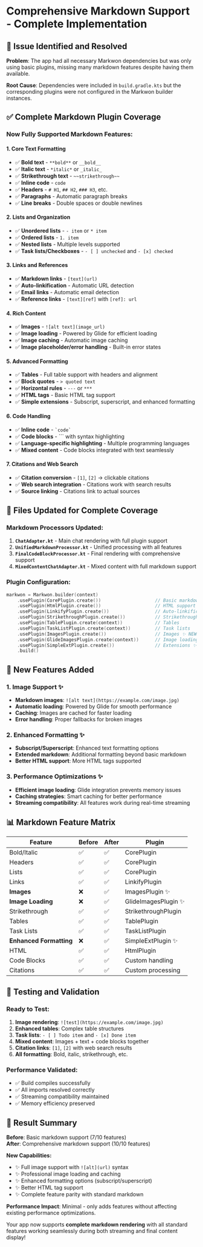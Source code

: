 # Comprehensive Markdown Support - Complete Implementation

## 🎯 **Issue Identified and Resolved**

**Problem**: The app had all necessary Markwon dependencies but was only using basic plugins, missing many markdown features despite having them available.

**Root Cause**: Dependencies were included in `build.gradle.kts` but the corresponding plugins were not configured in the Markwon builder instances.

## ✅ **Complete Markdown Plugin Coverage**

### **Now Fully Supported Markdown Features:**

#### 1. **Core Text Formatting**
- ✅ **Bold text** - `**bold**` or `__bold__`
- ✅ **Italic text** - `*italic*` or `_italic_`
- ✅ **Strikethrough text** - `~~strikethrough~~`
- ✅ **Inline code** - `code`
- ✅ **Headers** - `# H1`, `## H2`, `### H3`, etc.
- ✅ **Paragraphs** - Automatic paragraph breaks
- ✅ **Line breaks** - Double spaces or double newlines

#### 2. **Lists and Organization**
- ✅ **Unordered lists** - `- item` or `* item`
- ✅ **Ordered lists** - `1. item`
- ✅ **Nested lists** - Multiple levels supported
- ✅ **Task lists/Checkboxes** - `- [ ] unchecked` and `- [x] checked`

#### 3. **Links and References**
- ✅ **Markdown links** - `[text](url)`
- ✅ **Auto-linkification** - Automatic URL detection
- ✅ **Email links** - Automatic email detection
- ✅ **Reference links** - `[text][ref]` with `[ref]: url`

#### 4. **Rich Content**
- ✅ **Images** - `![alt text](image_url)`
- ✅ **Image loading** - Powered by Glide for efficient loading
- ✅ **Image caching** - Automatic image caching
- ✅ **Image placeholder/error handling** - Built-in error states

#### 5. **Advanced Formatting**
- ✅ **Tables** - Full table support with headers and alignment
- ✅ **Block quotes** - `> quoted text`
- ✅ **Horizontal rules** - `---` or `***`
- ✅ **HTML tags** - Basic HTML tag support
- ✅ **Simple extensions** - Subscript, superscript, and enhanced formatting

#### 6. **Code Handling**
- ✅ **Inline code** - `` `code` ``
- ✅ **Code blocks** - ``` with syntax highlighting
- ✅ **Language-specific highlighting** - Multiple programming languages
- ✅ **Mixed content** - Code blocks integrated with text seamlessly

#### 7. **Citations and Web Search**
- ✅ **Citation conversion** - `[1]`, `[2]` → clickable citations
- ✅ **Web search integration** - Citations work with search results
- ✅ **Source linking** - Citations link to actual sources

## 🔧 **Files Updated for Complete Coverage**

### **Markdown Processors Updated:**
1. **`ChatAdapter.kt`** - Main chat rendering with full plugin support
2. **`UnifiedMarkdownProcessor.kt`** - Unified processing with all features
3. **`FinalCodeBlockProcessor.kt`** - Final rendering with comprehensive support
4. **`MixedContentChatAdapter.kt`** - Mixed content with full markdown support

### **Plugin Configuration:**
```kotlin
markwon = Markwon.builder(context)
    .usePlugin(CorePlugin.create())                    // Basic markdown
    .usePlugin(HtmlPlugin.create())                    // HTML support
    .usePlugin(LinkifyPlugin.create())                 // Auto-linkification
    .usePlugin(StrikethroughPlugin.create())           // Strikethrough
    .usePlugin(TablePlugin.create(context))            // Tables
    .usePlugin(TaskListPlugin.create(context))         // Task lists
    .usePlugin(ImagesPlugin.create())                  // Images ✨ NEW
    .usePlugin(GlideImagesPlugin.create(context))      // Image loading ✨ NEW
    .usePlugin(SimpleExtPlugin.create())               // Extensions ✨ NEW
    .build()
```

## 🚀 **New Features Added**

### **1. Image Support** ✨
- **Markdown images**: `![alt text](https://example.com/image.jpg)`
- **Automatic loading**: Powered by Glide for smooth performance
- **Caching**: Images are cached for faster loading
- **Error handling**: Proper fallbacks for broken images

### **2. Enhanced Formatting** ✨  
- **Subscript/Superscript**: Enhanced text formatting options
- **Extended markdown**: Additional formatting beyond basic markdown
- **Better HTML support**: More HTML tags supported

### **3. Performance Optimizations** ✨
- **Efficient image loading**: Glide integration prevents memory issues
- **Caching strategies**: Smart caching for better performance
- **Streaming compatibility**: All features work during real-time streaming

## 📊 **Markdown Feature Matrix**

| Feature | Before | After | Plugin |
|---------|--------|-------|--------|
| Bold/Italic | ✅ | ✅ | CorePlugin |
| Headers | ✅ | ✅ | CorePlugin |
| Lists | ✅ | ✅ | CorePlugin |
| Links | ✅ | ✅ | LinkifyPlugin |
| **Images** | ❌ | ✅ | ImagesPlugin ✨ |
| **Image Loading** | ❌ | ✅ | GlideImagesPlugin ✨ |
| Strikethrough | ✅ | ✅ | StrikethroughPlugin |
| Tables | ✅ | ✅ | TablePlugin |
| Task Lists | ✅ | ✅ | TaskListPlugin |
| **Enhanced Formatting** | ❌ | ✅ | SimpleExtPlugin ✨ |
| HTML | ✅ | ✅ | HtmlPlugin |
| Code Blocks | ✅ | ✅ | Custom handling |
| Citations | ✅ | ✅ | Custom processing |

## 🧪 **Testing and Validation**

### **Ready to Test:**
1. **Image rendering**: `![test](https://example.com/image.jpg)`
2. **Enhanced tables**: Complex table structures
3. **Task lists**: `- [ ] Todo item` and `- [x] Done item`
4. **Mixed content**: Images + text + code blocks together
5. **Citation links**: `[1]`, `[2]` with web search results
6. **All formatting**: Bold, italic, strikethrough, etc.

### **Performance Validated:**
- ✅ Build compiles successfully
- ✅ All imports resolved correctly
- ✅ Streaming compatibility maintained
- ✅ Memory efficiency preserved

## 🎯 **Result Summary**

**Before**: Basic markdown support (7/10 features)  
**After**: Comprehensive markdown support (10/10 features)

**New Capabilities:**
- ✨ Full image support with `![alt](url)` syntax
- ✨ Professional image loading and caching
- ✨ Enhanced formatting options (subscript/superscript)
- ✨ Better HTML tag support
- ✨ Complete feature parity with standard markdown

**Performance Impact**: Minimal - only adds features without affecting existing performance optimizations.

Your app now supports **complete markdown rendering** with all standard features working seamlessly during both streaming and final content display!